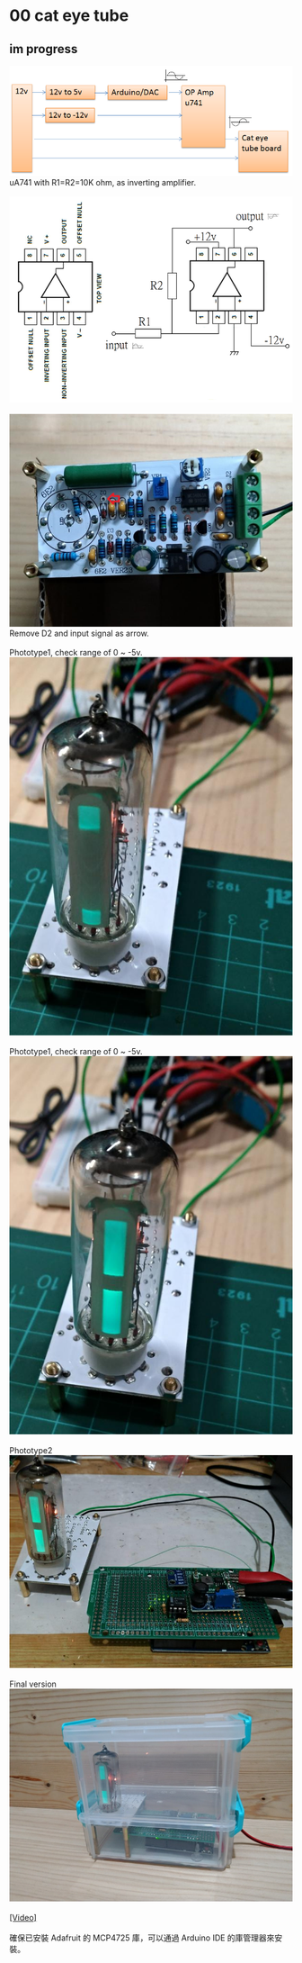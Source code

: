 # 00 cat eye tube
## im progress
  
![pic](pic/cateye.png)<br>
uA741 with R1=R2=10K ohm, as inverting amplifier.  
<br>
![pic](pic/ua741b.png)<br>
<br>
![pic](pic/cateye_brd.jpg)<br>
Remove D2 and input signal as arrow.  
<br>
Phototype1, check range of 0 ~ -5v.  
![pic](pic/phototype1a.jpg)<br>
<br>
Phototype1, check range of 0 ~ -5v.  
![pic](pic/phototype1b.jpg)<br>
<br>
Phototype2  
![pic](pic/phototype2.jpg)<br>
<br>
Final version
![pic](pic/s_mp2.jpg)<br>
<br>
[[Video]](https://youtu.be/gk1ZZpDRiPU)<br>
<br>
確保已安裝 Adafruit 的 MCP4725 庫，可以通過 Arduino IDE 的庫管理器來安裝。<br>
